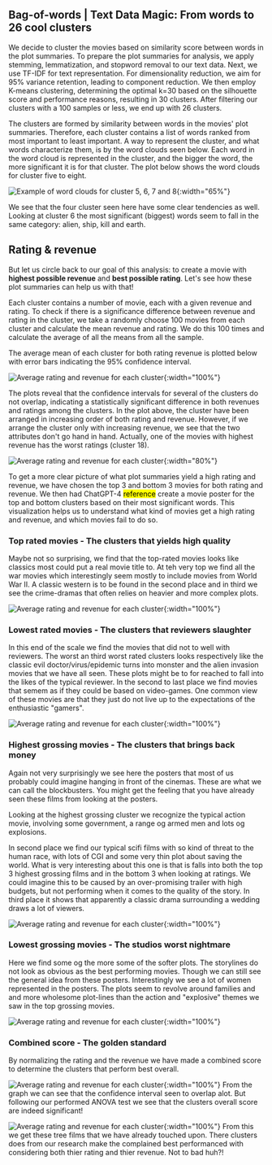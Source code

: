 ## Bag-of-words | Text Data Magic: From words to 26 cool clusters

We decide to cluster the movies based on similarity score between words in the plot summaries. To prepare the plot summaries for analysis, we apply stemming, lemmatization, and stopword removal to our text data. Next, we use TF-IDF for text representation. For dimensionality reduction, we aim for 95% variance retention, leading to component reduction. We then employ K-means clustering, determining the optimal k=30 based on the silhouette score and performance reasons, resulting in 30 clusters. After filtering our clusters with a 100 samples or less, we end up with 26 clusters.

The clusters are formed by similarity between words in the movies' plot summaries. Therefore, each cluster contains a list of words ranked from most important to least important. A way to represent the cluster, and what words characterize them, is by the word clouds seen below. Each word in the word cloud is represented in the cluster, and the bigger the word, the more significant it is for that cluster. The plot below shows the word clouds for cluster five to eight.

![Example of word clouds for cluster 5, 6, 7 and 8](figures/nlp/word_cloud_example.png){:width="65%"}

We see that the four cluster seen here have some clear tendencies as well. Looking at cluster 6 the most significant (biggest) words seem to fall in the same category: alien, ship, kill and earth.

## Rating & revenue
But let us circle back to our goal of this analysis: to create a movie with **highest possible revenue** and **best possible rating**. Let's see how these plot summaries can help us with that!

Each cluster contains a number of movie, each with a given revenue and rating. To check if there is a significance difference between revenue and rating in the cluster, we take a randomly choose 100 movies from each cluster and calculate the mean revenue and rating. We do this 100 times and calculate the average of all the means from all the sample.

The average mean of each cluster for both rating revenue is plotted below with error bars indicating the 95% confidence interval.

![Average rating and revenue for each cluster](figures/nlp/nlp_rev_rating_subplots.png){:width="100%"}


The plots reveal that the confidence intervals for several of the clusters do not overlap, indicating a statistically significant difference in both revenues and ratings among the clusters. In the plot above, the cluster have been arranged in increasing order of both rating and revenue. However, if we arrange the cluster only with increasing revenue, we see that the two attributes don't go hand in hand. Actually, one of the movies with highest revenue has the worst ratings (cluster 18).

![Average rating and revenue for each cluster](figures/nlp/nlp_rev_rating_both_plots.png){:width="80%"}

To get a more clear picture of what plot summaries yield a high rating and revenue, we have chosen the top 3 and bottom 3 movies for both rating and revenue. We then had ChatGPT-4 <mark>reference</mark> create a movie poster for the top and bottom clusters based on their most significant words. This visualization helps us to understand what kind of movies get a high rating and revenue, and which movies fail to do so.

### Top rated movies - The clusters that yields high quality 
Maybe not so surprising, we find that the top-rated movies looks like classics most could put a real movie title to. At teh very top we find all the war movies which interestingly seem mostly to include movies from World War II. 
A classic western is to be found in the second place and in third we see the crime-dramas that often relies on heavier and more complex plots.  

![Average rating and revenue for each cluster](figures/posters/best_rating_final.png){:width="100%"}

### Lowest rated movies - The clusters that reviewers slaughter
In this end of the scale we find the movies that did not to well with reviewers. The worst an third worst rated clusters looks respectively like the classic evil doctor/virus/epidemic turns into monster and the alien invasion movies that we have all seen. These plots might be to for reached to fall into the likes of the typical reviewer. In the second to last place we find movies that semem as if they could be based on video-games. One common view of these movies are that they just do not live up to the expectations of the enthusiastic "gamers". 

![Average rating and revenue for each cluster](figures/posters/worst_rating_final.png){:width="100%"}

### Highest grossing movies - The clusters that brings back money
Again not very surprisingly we see here the posters that most of us probably could imagine hanging in front of the cinemas. These are what we can call the blockbusters. You might get the feeling that you have already seen these films from looking at the posters. 

Looking at the highest grossing cluster we recognize the typical action movie, involving some government, a range og armed men and lots og explosions. 

In second place we find our typical scifi films with so kind of threat to the human race, with lots of CGI and some very thin plot about saving the world. What is very interesting about this one is that is falls into both the top 3 highest grossing films and in the bottom 3 when looking at ratings. We could imagine this to be caused by an over-promising trailer with high budgets, but not performing when it comes to the quality of the story. 
In third place it shows that apparently a classic drama surrounding a wedding draws a lot of viewers. 

![Average rating and revenue for each cluster](figures/posters/best_rev_final.png){:width="100%"}

### Lowest grossing movies - The studios worst nightmare 
Here we find some og the more some of the softer plots. The storylines do not look as obvious as the best performing movies. Though we can still see the general idea from these posters. Interestingly we see a lot of women represented in the posters. The plots seem to revolve around families and and more wholesome plot-lines than the action and "explosive" themes we saw in the top grossing movies.

![Average rating and revenue for each cluster](figures/posters/worst_rev_final.png){:width="100%"}


### Combined score - The golden standard 
By normalizing the rating and the revenue we have made a combined score to determine the clusters that perform best overall. 

![Average rating and revenue for each cluster](figures/nlp/gold_plot.png){:width="100%"}
From the graph we can see that the confidence interval seen to overlap alot. But following our performed ANOVA test we see that the clusters overall score are indeed significant!

![Average rating and revenue for each cluster](figures/posters/gold_final.png){:width="100%"}
From this we get these tree films that we have already touched upon. There clusters does from our research make the complained best performanced with considering both thier rating and thier revenue. Not to bad huh?! 

